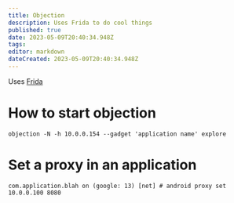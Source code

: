 ```yaml
---
title: Objection
description: Uses Frida to do cool things
published: true
date: 2023-05-09T20:40:34.948Z
tags: 
editor: markdown
dateCreated: 2023-05-09T20:40:34.948Z
---
```



Uses [Frida](/frida)

# How to start objection
```
objection -N -h 10.0.0.154 --gadget 'application name' explore
```

# Set a proxy in an application
```
com.application.blah on (google: 13) [net] # android proxy set 10.0.0.100 8080
```